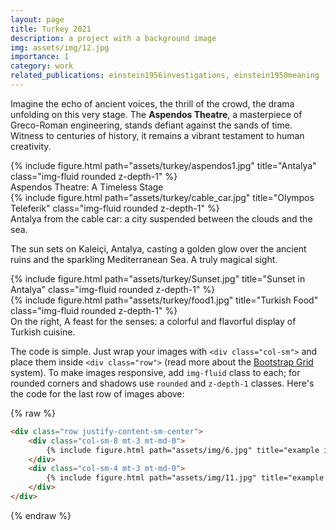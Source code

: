 ```yaml
---
layout: page
title: Turkey 2021
description: a project with a background image
img: assets/img/12.jpg
importance: 1
category: work
related_publications: einstein1956investigations, einstein1950meaning
---
```




<!--Every project has a beautiful feature showcase page.
It's easy to include images in a flexible 3-column grid format.
Make your photos 1/3, 2/3, or full width.

To give your project a background in the portfolio page, just add the img tag to the front matter like so:

    ---
    layout: page
    title: project
    description: a project with a background image
    img: /assets/img/12.jpg
    --- 
-->

Imagine the echo of ancient voices, the thrill of the crowd, the drama unfolding on this very stage. The **Aspendos Theatre**, a masterpiece of Greco-Roman engineering, stands defiant against the sands of time. Witness to centuries of history, it remains a vibrant testament to human creativity.
 

<div class="row">
    <div class="col-sm mt-3 mt-md-0">
        {% include figure.html path="assets/turkey/aspendos1.jpg" title="Antalya" class="img-fluid rounded z-depth-1" %}
    </div>
</div>
<div class="caption">
    Aspendos Theatre: A Timeless Stage
</div>


<div class="row">
    <div class="col-sm mt-3 mt-md-0">
        {% include figure.html path="assets/turkey/cable_car.jpg" title="Olympos Teleferik" class="img-fluid rounded z-depth-1" %}
    </div>
</div>
<div class="caption">
    Antalya from the cable car: a city suspended between the clouds and the sea.
</div>


The sun sets on Kaleiçi, Antalya, casting a golden glow over the ancient ruins and the sparkling Mediterranean Sea. A truly magical sight. 


<div class="row justify-content-sm-center">
    <div class="col-sm-8 mt-3 mt-md-0">
        {% include figure.html path="assets/turkey/Sunset.jpg" title="Sunset in Antalya" class="img-fluid rounded z-depth-1" %}
    </div>
    <div class="col-sm-4 mt-3 mt-md-0">
        {% include figure.html path="assets/turkey/food1.jpg" title="Turkish Food" class="img-fluid rounded z-depth-1" %}
    </div>
</div>
<div class="caption">
   On the right, A feast for the senses: a colorful and flavorful display of Turkish cuisine.
</div>



The code is simple.
Just wrap your images with `<div class="col-sm">` and place them inside `<div class="row">` (read more about the <a href="https://getbootstrap.com/docs/4.4/layout/grid/">Bootstrap Grid</a> system).
To make images responsive, add `img-fluid` class to each; for rounded corners and shadows use `rounded` and `z-depth-1` classes.
Here's the code for the last row of images above:


<!-- <div class="row">
    <div class="col-sm mt-3 mt-md-0">
        {% include figure.html path="assets/img/1.jpg" title="example image" class="img-fluid rounded z-depth-1" %}
    </div>
    <div class="col-sm mt-3 mt-md-0">
        {% include figure.html path="assets/img/3.jpg" title="example image" class="img-fluid rounded z-depth-1" %}
    </div>
    <div class="col-sm mt-3 mt-md-0">
        {% include figure.html path="assets/img/5.jpg" title="example image" class="img-fluid rounded z-depth-1" %}
    </div>
</div>
<div class="caption">
    Caption photos easily. On the left, a road goes through a tunnel. Middle, leaves artistically fall in a hipster photoshoot. Right, in another hipster photoshoot, a lumberjack grasps a handful of pine needles.
</div> -->




{% raw %}
```html
<div class="row justify-content-sm-center">
    <div class="col-sm-8 mt-3 mt-md-0">
        {% include figure.html path="assets/img/6.jpg" title="example image" class="img-fluid rounded z-depth-1" %}
    </div>
    <div class="col-sm-4 mt-3 mt-md-0">
        {% include figure.html path="assets/img/11.jpg" title="example image" class="img-fluid rounded z-depth-1" %}
    </div>
</div>
```
{% endraw %}
